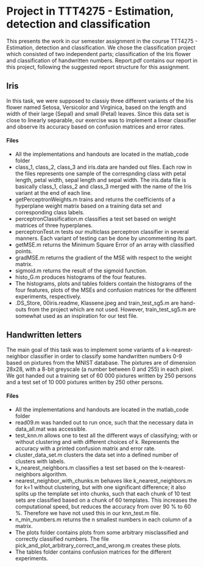 # Project in TTT4275 - Estimation, detection and classification
This presents the work in our semester assignment in the course TTT4275 - Estimation, detection and classification. We chose the classification project which consisted of two independent parts; classification of the Iris flower and classification of handwritten numbers. Report.pdf contains our report in this project, following the suggested report structure for this assignment.

## Iris
In this task, we were supposed to classiy three different variants of the Iris flower named Setosa, Versicolor and Virginica, based on the length and width of their large (Sepal) and small (Petal) leaves. Since this data set is close to linearly separable, our exercise was to implement a linear classifier and observe its accuracy based on confusion matrices and error rates.

#### Files
* All the implementations and handouts are located in the matlab_code folder 
* class_1, class_2, class_3 and iris.data are handed out files. Each row in the files represents one sample of the correspnding class with petal length, petal width, sepal length and sepal width. The iris.data file is basically class_1, class_2 and class_3 merged with the name of the Iris variant at the end of each line.
* getPerceptronWeights.m trains and returns the coefficients of a hyperplane weight matrix based on a training data set and corresponding class labels.
* perceptronClassification.m classifies a test set based on weight matrices of three hyperplanes.
* perceptronTest.m tests our multiclass perceptron classifier in several manners. Each variant of testing can be done by uncommenting its part.
* getMSE.m returns the Minimum Square Error of an array with classified points.
* gradMSE.m returns the gradient of the MSE with respect to the weight matrix.
* sigmoid.m returns the result of the sigmoid function.
* histo_G.m produces histograms of the four features.
* The histograms, plots and tables folders contain the histograms of the four features, plots of the MSEs and confusion matrices for the different experiments, respectively.
* .DS_Store, 00iris.readme, Klassene.jpeg and train_test_sg5.m are hand-outs from the project which are not used. However, train_test_sg5.m are somewhat used as an inspiration for our test file.

## Handwritten letters
The main goal of this task was to implement some variants of a k-nearest-neighbor classifier in order to classify some handwritten numbers 0-9 based on pixtures from the MNIST database. The pixtures are of dimension 28x28, with a 8-bit greyscale (a number between 0 and 255) in each pixel. We got handed out a training set of 60 000 pixtures written by 250 persons and a test set of 10 000 pixtures written by 250 other persons.

#### Files
* All the implementations and handouts are located in the matlab_code folder
* read09.m was handed out to run once, such that the necessary data in data_all.mat was accessible.
* test_knn.m allows one to test all the different ways of classifying; with or without clustering and with different choices of k. Represents the accuracy with a printed confusion matrix and error rate.
* cluster_data_set.m clusters the data set into a defined number of clusters with labels.
* k_nearest_neighbors.m classifies a test set based on the k-nearest-neighbors algorithm.
* nearest_neighbor_with_chunks.m behaves like k_nearest_neighbors.m for k=1 without clustering, but with one significant difference; it also splits up the template set into chunks, such that each chunk of 10 test sets are classified based on a chunk of 60 templates. This increases the computational speed, but reduces the accuracy from over 90 % to 60 %. Therefore we have not used this in our knn_test.m file.
* n_min_numbers.m returns the n smallest numbers in each column of a matrix.
* The plots folder contains plots from some arbitrary misclassified and correctly classified numbers. The file pick_and_plot_arbitrary_correct_and_wrong.m creates these plots.
* The tables folder contains confusion matrices for the different experiments.
